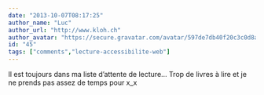 ```yaml
---
date: "2013-10-07T08:17:25"
author_name: "Luc"
author_url: "http://www.kloh.ch"
author_avatar: "https://secure.gravatar.com/avatar/597de7db40f20c3c0d8afba20cee2292"
id: "45"
tags: ["comments","lecture-accessibilite-web"]
---
```

Il est toujours dans ma liste d’attente de lecture… Trop de livres à lire et je ne prends pas assez de temps pour x\_x